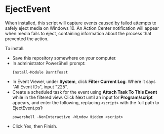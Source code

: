 # EjectEvent

When installed, this script will capture events caused by failed attempts to safely eject media on Windows 10. An Action Center notification will appear when media fails to eject, containing information about the process that prevented the action.

To install:
 - Save this repository somewhere on your computer.
 - In administrator PowerShell prompt:
    ```
    Install-Module BurntToast
    ```
 - In Event Viewer, under **System**, click **Filter Current Log**. Where it says "All Event IDs", input "225".
 - Create a scheduled task for the event using **Attach Task To This Event** while in the filtered view. Click Next until an input for **Program/script** appears, and enter the following, replacing `<script>` with the full path to EjectEvent.ps1:
    ```
    powershell -NonInteractive -Window Hidden <script>
    ```
 - Click Yes, then Finish.
